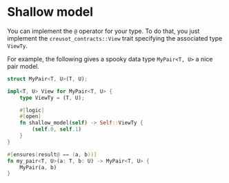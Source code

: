 # Shallow model

You can implement the `@` operator for your type.
To do that, you just implement the `creusot_contracts::View` trait specifying the associated type `ViewTy`.

For example, the following gives a spooky data type `MyPair<T, U>` a nice pair model.

```rust
struct MyPair<T, U>(T, U);

impl<T, U> View for MyPair<T, U> {
    type ViewTy = (T, U);

    #[logic]
    #[open]
    fn shallow_model(self) -> Self::ViewTy {
        (self.0, self.1)
    }
}

#[ensures(result@ == (a, b))]
fn my_pair<T, U>(a: T, b: U) -> MyPair<T, U> {
    MyPair(a, b)
}
```

<!-- TODO:
- Shallow model for base types
- explain DeepModel
 -->
